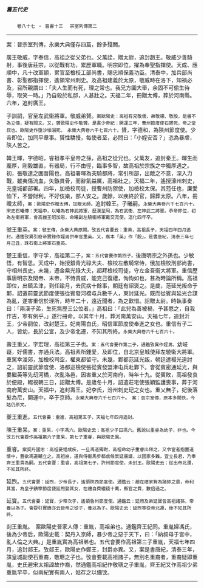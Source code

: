 

##### 舊五代史
　　`卷八十七 ‧ 晉書十三`
　`宗室列傳第二`

* * *

案：晉宗室列傳，永樂大典僅存四篇，餘多殘闕。

廣王敬威，字奉信，高祖之從父弟也。父萬詮，贈太尉，追封趙王。敬威少善騎射，事後唐莊宗，以從戰有功，累歷軍職。明宗即位，擢為奉聖指揮使。天成、應順中，凡十改軍額，累官至檢校工部尚書，賜忠順保義功臣。清泰中，加兵部尚書、彰聖都指揮使，遙領常州刺史。及高祖建義於太原，敬威時在洛下，知禍必及，召所親謂曰：「夫人生而有死，理之常也。我兄方圖大舉，余固不可偷生待辱，取笑一時。」乃自殺於私邸，人甚壯之。天福二年，冊贈太傅，葬於河南縣。六年，追封廣王。

子訓嗣，官至左武衞將軍。敬威弟贇。`案歐陽史：高祖有兄敬儒，弟敬德、敬殷，是書不為立傳，疑有闕文。又，贇歐陽史作敬贇。是書少帝紀：開運三年，曹州節度使石贇死，帝之堂叔也。歐陽史作墮沙壕溺死。　永樂大典卷六千七百六十。`贇，字德和，為陝州節度使。少帝即位，加同平章事。贇性驕慢，每使者至，必問曰：「小姪安否？」恣為暴虐，陝人苦之。

韓王暉，字德昭，睿祖孝平皇帝之孫，高祖之從兄也。父萬友，追封秦王。暉生而龎厚，剛毅雄直，有器局，行不由徑，臨事多智，故高祖於宗族之中獨厚遇之。初，張敬達之圍晉陽也，高祖署暉為突騎都將，常引所部，出敵之不意，深入力戰，雖夷傷流血，矢鏃貫骨，而辭氣益厲，高祖壯之。天福二年，遙授濠州刺史，充皇城都部署。四年，加檢校司徒，授曹州防禦使，加檢校太保。其蒞任也，廉愛恤下，不營財利，不好伎樂，部人安之。歲餘，以疾終於官，歸葬太原。八年，冊贈太師，`案：歐陽史作贈太傅，加贈太師。`追封韓王。子曦嗣。`永樂大典卷六千七百六十。　宋史石曦傳：天福中，以曦為右神武將軍，歷漢至周，為右武衞、左神武二將軍。恭帝即位，初為左衞將軍，會高麗王昭加恩，命曦副左驍衞將軍戴交充使。湻化四年卒。`

虢王重英。`案：虢王傳，永樂大典原闕。攷五代會要云：重英，高祖長子，天福四年四月追封。通鑑攷異引廢帝實錄作姪男供奉官重英。又，廣本「英」作「殷」。是書唐紀，清泰三年七月己丑，誅右衞上將軍石重英。`

楚王重信，字守孚，高祖第二子，`案：五代會要作第四子。`後唐明宗之外孫也。少敏悟，有智思。天成中，始授銀青光祿大夫、檢校左散騎常侍，俄加檢校刑部尚書，守相州長史，未幾，遷金紫光祿大夫，超拜檢校司徒，守左金吾衞大將軍。重信歷事唐明宗及閔帝、末帝，不恃貴戚，能克己復禮，恂恂如也，甚為時論所稱。高祖即位，出鎮孟津，到任踰月，去民病十餘事，朝廷有詔褒之。是歲，范延光叛命于鄴，詔遣前靈武節度使張從賓發河橋屯兵數千人，東討延光。既而從賓與延光合謀為亂，遂害重信於理所，時年二十，遠近聞者，為之歎惜。詔贈太尉。時執事奏曰：「兩漢子弟，生死無歷三公位者。」高祖曰：「此兒為善被禍，予甚愍之，自我作古，寕有例乎。」遂行冊命。以其年十月，葬河南萬安山。天福七年，追封沂王，少帝嗣位，改封楚王。妃南陽白氏，昭信軍節度使奉進之女也。重信有子二人，皆幼，長於公宮，及少帝北遷，不知其所終。`永樂大典卷六千七百六十。`

壽王重乂，字宏理，高祖第三子也。`案：五代會要作第二子，通鑑攷異作姪男。`幼岐嶷，好儒書，亦通兵法。高祖素所鍾愛，及即位，自北京皇城使拜左驍衞大將軍。車駕幸浚郊，加檢校司空，權東都留守。未幾，鄴都范延光叛，朝廷遣楊光遠討之，詔前靈武節度使、洛都巡檢使張從賓發盟津屯兵赴鄴下。會從賓密通延光，與婁繼英等先刧河橋，次亂洛邑，因害重乂於河南府，時年十九。從賓敗，高祖發哀於便殿，輟視朝三日，詔贈太傅。是歲冬十月，詔遣莊宅使張穎監護喪事，葬于河南府萬安山。天福中，追封壽王。妃李氏，汾州刺史玘之女也。重乂無子，妃後落髮為尼，開運中，卒于京師。`永樂大典卷六千七百六十。　案：晉宗室傳，原本多闕佚，今姑仍原文。`

夔王重進。`五代會要：重進，高祖第五子，天福七年四月追封。`

陳王重杲。`案：重杲，小字馮六。歐陽史云：高祖少子曰馮六。舊說以重睿為幼子，非也。今攷五代會要作高祖第六子重杲，第七子重睿，與歐陽史異。`

重睿。`案契丹國志：高祖憂悒成疾，一旦馮道獨對，高祖命幼子重睿出拜之，又令宦者抱置道懷中，蓋欲馮道輔立之。高祖崩，道與侍衞馬步都虞候景延廣議，以國家多難，宜立長君，乃奉齊王重貴為嗣。五代會要：重睿，高祖第七子，許州節度使，未封王。歐陽史云：從出帝北遷，不知其所終。`

延煦。`五代會要：延煦，少帝長子，遙領陝西節度使。通鑑云：趙在禮家貲為諸帥之最，帝利其富，為皇子鎮寕節度使延煦娶其女，在禮自費緡錢十萬，縣官之費，數倍過之。`

延寶。`五代會要：延寶，少帝次子，遙領魯州節度使。通鑑云：延煦及弟延寶皆高祖諸孫，帝養以為子。會要引實錄亦云皆帝之從子，養以為子。歐陽史云：延煦等從帝北遷，後不知其所終。`

剡王重胤。　案歐陽史晉家人傳：重胤，高祖弟也。通鑑齊王紀同。重胤婦馮氏，後為少帝后，歐陽史載：契丹入京師，暴少帝之惡于天下，曰：「納叔母于宮中，亂人倫之大典。」是重胤實為高祖弟也。五代會要作高祖第三子重胤，天福七年四月，追封郯王。攷郯王，歐陽史作鄭王，封爵亦異。又，案是書唐紀，清泰三年，誅皇城副使石重裔，敬瑭之子也。攷會要載高祖諸子，無別名重裔者，重裔疑即重胤，史氏避宋太祖諱故作裔，然通鑑高祖紀作敬瑭之子重胤，齊王紀又作高祖少弟重胤早卒，似兩紀實有兩人，姑存之以備攷。

* * *

